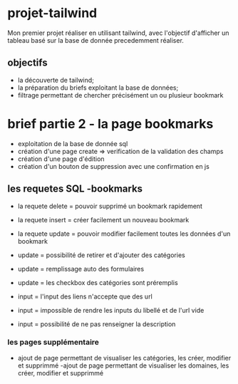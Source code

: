 # projet-tailwind

Mon premier projet réaliser en utilisant tailwind, 
avec l'objectif d'afficher un tableau basé sur la base de donnée precedemment réaliser.

## objectifs

- la découverte de tailwind;
- la préparation du briefs exploitant la base de données;
- filtrage permettant de chercher précisément un ou plusieur bookmark

# brief partie 2 - la page bookmarks

- exploitation de la base de donnée sql
- création d'une page create => verification de la validation des champs
- création d'une page d'édition
- création d'un bouton de suppression avec une confirmation en js

## les requetes SQL -bookmarks

- la requete delete = pouvoir supprimé un bookmark rapidement
- la requete insert = créer facilement un nouveau bookmark
- la requete update = pouvoir modifier facilement toutes les données d'un bookmark
- update = possibilité de retirer et d'ajouter des catégories
- update = remplissage auto des formulaires
- update = les checkbox des catégories sont préremplis

- input = l'input des liens n'accepte que des url
- input = impossible de rendre les inputs du libellé et de l'url vide
- input = possibilité de ne pas renseigner la description

### les pages supplémentaire 

- ajout de page permettant de visualiser les catégories, les créer, modifier et supprimmé
-ajout de page permettant de visualiser les domaines, les créer, modifier et supprimmé
